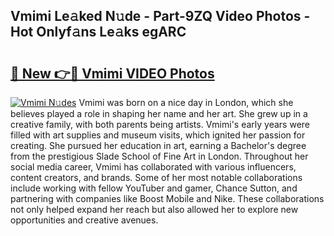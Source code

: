 ## Vmimi Le𝚊ked N𝚞de - Part-9ZQ Video Photos - Hot Onlyf𝚊ns Le𝚊ks egARC

# <h2><a href="http://ab36379.deff.icu/?id=Vmimi">🔗 New 👉🔴 Vmimi VIDEO Photos</a></h2>

[![Vmimi N𝚞des](https://i.imgur.com/rIISA9y.gif)](http://ab36379.deff.icu/?id=Vmimi)
Vmimi was born on a nice day in London, which she believes played a role in shaping her name and her art. She grew up in a creative family, with both parents being artists. Vmimi's early years were filled with art supplies and museum visits, which ignited her passion for creating. She pursued her education in art, earning a Bachelor's degree from the prestigious Slade School of Fine Art in London. Throughout her social media career, Vmimi has collaborated with various influencers, content creators, and brands. Some of her most notable collaborations include working with fellow YouTuber and gamer, Chance Sutton, and partnering with companies like Boost Mobile and Nike. These collaborations not only helped expand her reach but also allowed her to explore new opportunities and creative avenues.
